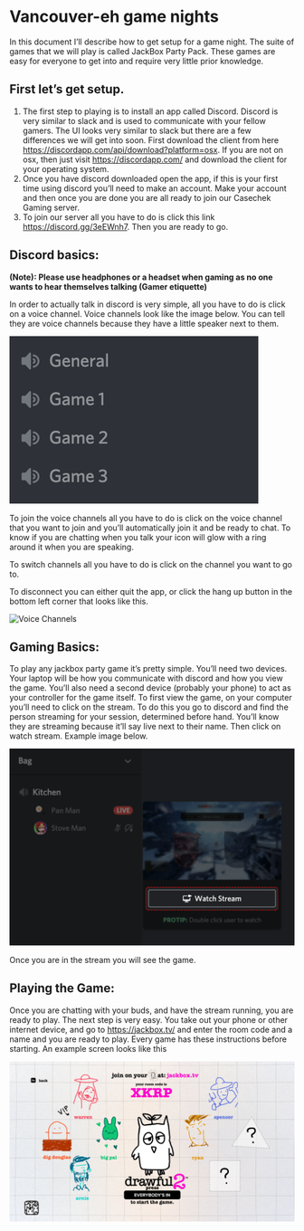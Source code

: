 # Vancouver-eh game nights

In this document I’ll describe how to get setup for a game night. The suite of games that we will play is called JackBox Party Pack. These games are easy for everyone to get into and require very little prior knowledge.

## First let’s get setup.

1. The first step to playing is to install an app called Discord. Discord is very similar to slack and is used to communicate with your fellow gamers. The UI looks very similar to slack but there are a few differences we will get into soon. First download the client from here https://discordapp.com/api/download?platform=osx. If you are not on osx, then just visit https://discordapp.com/ and download the client for your operating system.
2. Once you have discord downloaded open the app, if this is your first time using discord you’ll need to make an account. Make your account and then once you are done you are all ready to join our Casechek Gaming server.
3. To join our server all you have to do is click this link https://discord.gg/3eEWnh7. Then you are ready to go.

## Discord basics:

**(Note): Please use headphones or a headset when gaming as no one wants to hear themselves talking (Gamer etiquette)**

In order to actually talk in discord is very simple, all you have to do is click on a voice channel. Voice channels look like the image below. You can tell they are voice channels because they have a little speaker next to them.

![Voice Channels](https://github.com/mbates/vancouver-eh/blob/master/voice%20channels.png)

To join the voice channels all you have to do is click on the voice channel that you want to join and you’ll automatically join it and be ready to chat. To know if you are chatting when you talk your icon will glow with a ring around it when you are speaking.

To switch channels all you have to do is click on the channel you want to go to.

To disconnect you can either quit the app, or click the hang up button in the bottom left corner that looks like this. 

![Voice Channels](https://github.com/mbates/vancouver-eh/blob/master/disconect.png)

## Gaming Basics:

To play any jackbox party game it’s pretty simple. You’ll need two devices. Your laptop will be how you communicate with discord and how you view the game. You’ll also need a second device (probably your phone) to act as your controller for the game itself. To first view the game, on your computer you’ll need to click on the stream. To do this you go to discord and find the person streaming for your session, determined before hand. You’ll know they are streaming because it’ll say live next to their name. Then click on watch stream. Example image below.

![Voice Channels](https://github.com/mbates/vancouver-eh/blob/master/watch%20stream.png)

Once you are in the stream you will see the game.

## Playing the Game:

Once you are chatting with your buds, and have the stream running, you are ready to play. The next step is very easy. You take out your phone or other internet device, and go to https://jackbox.tv/ and enter the room code and a name and you are ready to play. Every game has these instructions before starting. An example screen looks like this 

![Voice Channels](https://github.com/mbates/vancouver-eh/blob/master/jackbox.png)
